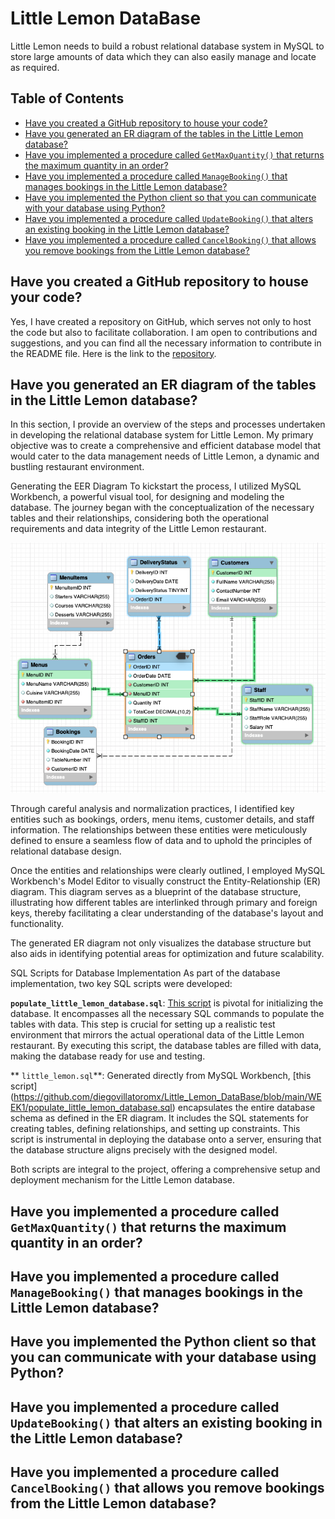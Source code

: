 # Little Lemon DataBase
Little Lemon needs to build a robust relational database system in MySQL to store large amounts of data which they can also easily manage and locate as required. 

## Table of Contents 

- [Have you created a GitHub repository to house your code?](#Have_you_created_a_GitHub_repository_to_house_your_code?)
- [Have you generated an ER diagram of the tables in the Little Lemon database?](#Have_you_generated_an_ER_diagram_of_the_tables_in_the_Little_Lemon_database?)
- [Have you implemented a procedure called `GetMaxQuantity()` that returns the maximum quantity in an order?](#Have_you_implemented_a_procedure_called_GetMaxQuantity()_that_returns_the_maximum_quantity_in_an_order?)
- [Have you implemented a procedure called `ManageBooking()`  that manages bookings in the Little Lemon database?](#Have_you_implemented_a_procedure_called_ManageBooking()_that_manages_bookings_in_the_Little_Lemon_database?)
- [Have you implemented the Python client so that you can communicate with your database using Python?](#Have_you_implemented_the_Python_client_so_that_you_can_communicate_with_your_database_using_Python?)
- [Have you implemented a procedure called `UpdateBooking()`  that alters an existing booking in the Little Lemon database?](#Have_you_implemented_a_procedure_called_UpdateBooking()_that_alters_an_existing_booking_in_the_Little_Lemon_database?) 
- [Have you implemented a procedure called `CancelBooking()` that allows you remove bookings from the Little Lemon database?](#Have_you_implemented_a_procedure_called_CancelBooking()_that_allows_you_remove_bookings_from_the_Little_Lemon_database?) 
  
## Have you created a GitHub repository to house your code?

Yes, I have created a repository on GitHub, which serves not only to host the code but also to facilitate collaboration. I am open to contributions and suggestions, and you can find all the necessary information to contribute in the README file. Here is the link to the [repository](https://github.com/diegovillatoromx/Little_Lemon_DataBase/tree/main).

## Have you generated an ER diagram of the tables in the Little Lemon database? 
In this section, I provide an overview of the steps and processes undertaken in developing the relational database system for Little Lemon. My primary objective was to create a comprehensive and efficient database model that would cater to the data management needs of Little Lemon, a dynamic and bustling restaurant environment.

Generating the EER Diagram
To kickstart the process, I utilized MySQL Workbench, a powerful visual tool, for designing and modeling the database. The journey began with the conceptualization of the necessary tables and their relationships, considering both the operational requirements and data integrity of the Little Lemon restaurant.

![EER_diagrama](https://github.com/diegovillatoromx/Little_Lemon_DataBase/blob/main/WEEK1/EER_diagram.png)

Through careful analysis and normalization practices, I identified key entities such as bookings, orders, menu items, customer details, and staff information. The relationships between these entities were meticulously defined to ensure a seamless flow of data and to uphold the principles of relational database design.

Once the entities and relationships were clearly outlined, I employed MySQL Workbench's Model Editor to visually construct the Entity-Relationship (ER) diagram. This diagram serves as a blueprint of the database structure, illustrating how different tables are interlinked through primary and foreign keys, thereby facilitating a clear understanding of the database's layout and functionality.

The generated ER diagram not only visualizes the database structure but also aids in identifying potential areas for optimization and future scalability.

SQL Scripts for Database Implementation
As part of the database implementation, two key SQL scripts were developed:

**`populate_little_lemon_database.sql`**: [This script](https://github.com/diegovillatoromx/Little_Lemon_DataBase/blob/main/WEEK1/populate_little_lemon_database.sql) is pivotal for initializing the database. It encompasses all the necessary SQL commands to populate the tables with data. This step is crucial for setting up a realistic test environment that mirrors the actual operational data of the Little Lemon restaurant. By executing this script, the database tables are filled with data, making the database ready for use and testing.

** `little_lemon.sql`**: Generated directly from MySQL Workbench, [this script] (https://github.com/diegovillatoromx/Little_Lemon_DataBase/blob/main/WEEK1/populate_little_lemon_database.sql) encapsulates the entire database schema as defined in the ER diagram. It includes the SQL statements for creating tables, defining relationships, and setting up constraints. This script is instrumental in deploying the database onto a server, ensuring that the database structure aligns precisely with the designed model.

Both scripts are integral to the project, offering a comprehensive setup and deployment mechanism for the Little Lemon database.


## Have you implemented a procedure called `GetMaxQuantity()` that returns the maximum quantity in an order? 

## Have you implemented a procedure called `ManageBooking()`  that manages bookings in the Little Lemon database?

## Have you implemented the Python client so that you can communicate with your database using Python?

## Have you implemented a procedure called `UpdateBooking()`  that alters an existing booking in the Little Lemon database?

## Have you implemented a procedure called `CancelBooking()` that allows you remove bookings from the Little Lemon database?

